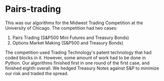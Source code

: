# Pairs-trading
This was our algorithms for the Midwest Trading Competition at the University of Chicago. The competition had two cases:
1) Pairs Trading (S&P500 Mini Futures and Treasury Bonds)
2) Options Market Making (S&P500 and Treasury Bonds)

The competition used Trading Technology's patent technology that had coded blocks in it. However, some amount of work had to be done in Python. 
Our algorithms finished first in one round of the first case, and finished eighth overall. We hedged Treasury Notes against S&P to minimize our risk and traded the spread.
